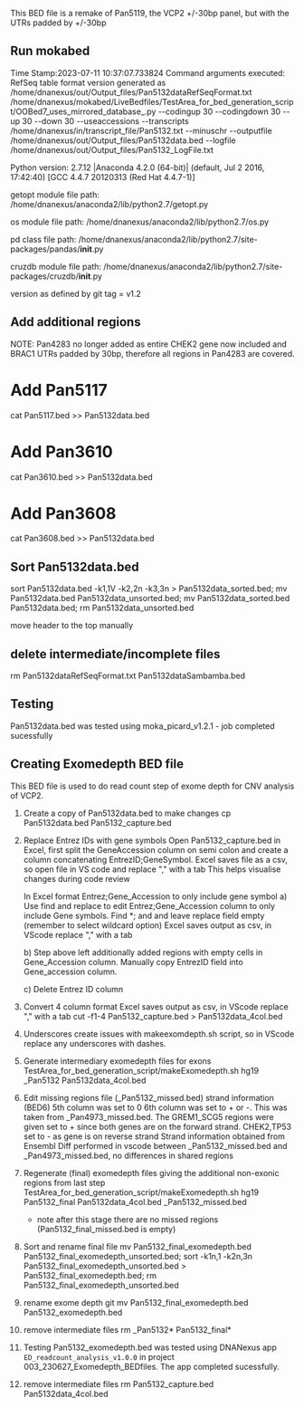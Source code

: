 This BED file is a remake of Pan5119, the VCP2 +/-30bp panel, but with the UTRs padded by +/-30bp

## Run mokabed
Time Stamp:2023-07-11 10:37:07.733824
Command arguments executed:
RefSeq table format version generated as /home/dnanexus/out/Output_files/Pan5132dataRefSeqFormat.txt
/home/dnanexus/mokabed/LiveBedfiles/TestArea_for_bed_generation_script/OOBed7_uses_mirrored_database_.py --codingup 30 --codingdown 30 --up 30 --down 30 --useaccessions --transcripts /home/dnanexus/in/transcript_file/Pan5132.txt --minuschr --outputfile /home/dnanexus/out/Output_files/Pan5132data.bed --logfile /home/dnanexus/out/Output_files/Pan5132_LogFile.txt 

 Python version: 2.7.12 |Anaconda 4.2.0 (64-bit)| (default, Jul  2 2016, 17:42:40) 
[GCC 4.4.7 20120313 (Red Hat 4.4.7-1)]

 getopt module file path: /home/dnanexus/anaconda2/lib/python2.7/getopt.py

 os module file path: /home/dnanexus/anaconda2/lib/python2.7/os.py

 pd class file path: /home/dnanexus/anaconda2/lib/python2.7/site-packages/pandas/__init__.py

 cruzdb module file path: /home/dnanexus/anaconda2/lib/python2.7/site-packages/cruzdb/__init__.py

version as defined by git tag = v1.2

## Add additional regions
NOTE: Pan4283 no longer added as entire CHEK2 gene now included and BRAC1 UTRs padded by 30bp, therefore all regions in Pan4283 are covered.

# Add Pan5117
cat Pan5117.bed >> Pan5132data.bed

# Add Pan3610
cat Pan3610.bed >> Pan5132data.bed

# Add Pan3608
cat Pan3608.bed >> Pan5132data.bed

## Sort Pan5132data.bed
sort Pan5132data.bed -k1,1V -k2,2n -k3,3n > Pan5132data_sorted.bed; mv Pan5132data.bed Pan5132data_unsorted.bed; mv Pan5132data_sorted.bed Pan5132data.bed; rm Pan5132data_unsorted.bed

move header to the top manually

## delete intermediate/incomplete files
rm Pan5132dataRefSeqFormat.txt Pan5132dataSambamba.bed

## Testing
Pan5132data.bed was tested using moka_picard_v1.2.1 - job completed sucessfully

## Creating Exomedepth BED file
This BED file is used to do read count step of exome depth for CNV analysis of VCP2.

1. Create a copy of Pan5132data.bed to make changes
    cp Pan5132data.bed Pan5132_capture.bed

2. Replace Entrez IDs with gene symbols
    Open Pan5132_capture.bed in Excel, first split the GeneAccession column on semi colon and create a column concatenating 
    EntrezID;GeneSymbol.
    Excel saves file as a csv, so open file in VS code and replace "," with a tab
    This helps visualise changes during code review

    In Excel format Entrez;Gene_Accession to only include gene symbol
    a) Use find and replace to edit Entrez;Gene_Accession column to only include Gene symbols.
                Find *; and and leave replace field empty (remember to select wildcard option)
                Excel saves output as csv, in VScode replace "," with a tab

    b) Step above left additionally added regions with empty cells in Gene_Accession column. Manually copy EntrezID field into      Gene_accession column.

    c) Delete Entrez ID column

3. Convert 4 column format
    Excel saves output as csv, in VScode replace "," with a tab
    cut -f1-4 Pan5132_capture.bed > Pan5132data_4col.bed

4. Underscores create issues with makeexomdepth.sh script, so in VScode replace any underscores with dashes.

5. Generate intermediary exomedepth files for exons
    TestArea_for_bed_generation_script/makeExomedepth.sh hg19 _Pan5132 Pan5132data_4col.bed

6. Edit missing regions file (_Pan5132_missed.bed)
    strand information (BED6)
    5th column was set to 0 6th column was set to + or -. This was taken from _Pan4973_missed.bed.
    The GREM1_SCG5 regions were given set to + since both genes are on the forward strand.
    CHEK2,TP53 set to - as gene is on reverse strand 
    Strand information obtained from Ensembl
    Diff performed in vscode between _Pan5132_missed.bed and _Pan4973_missed.bed, no differences in shared regions

7. Regenerate (final) exomedepth files giving the additional non-exonic regions from last step
    TestArea_for_bed_generation_script/makeExomedepth.sh hg19 Pan5132_final Pan5132data_4col.bed _Pan5132_missed.bed

    - note after this stage there are no missed regions (Pan5132_final_missed.bed is empty)

8. Sort and rename final file
    mv Pan5132_final_exomedepth.bed Pan5132_final_exomedepth_unsorted.bed; sort -k1n,1 -k2n,3n Pan5132_final_exomedepth_unsorted.bed > Pan5132_final_exomedepth.bed; rm Pan5132_final_exomedepth_unsorted.bed

9. rename exome depth
    git mv Pan5132_final_exomedepth.bed Pan5132_exomedepth.bed

10. remove intermediate files
    rm _Pan5132* Pan5132_final*

11. Testing
    Pan5132_exomedepth.bed was tested using DNANexus app `ED_readcount_analysis_v1.0.0` in project 003_230627_Exomedepth_BEDfiles.
    The app completed sucessfully.

12. remove intermediate files
    rm Pan5132_capture.bed Pan5132data_4col.bed